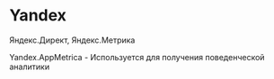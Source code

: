 # Yandex

Яндекс.Директ, Яндекс.Метрика

Yandex.AppMetrica - Используется для получения поведенческой аналитики

